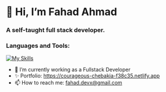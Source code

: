 <h1> 👋 Hi, I’m Fahad Ahmad </h1>
<h3>A self-taught full stack developer. </h2>

<h3>Languages and Tools:</h3>

[![My Skills](https://skillicons.dev/icons?i=js,ts,html,css,cpp,go,react,nextjs,flutter,angular,nodejs,express,mysql,mongodb)](https://skillicons.dev)




- 🌱 I’m currently working as a Fullstack Developer
- ✨ Portfolio: https://courageous-chebakia-f38c35.netlify.app
- 📫 How to reach me: fahad.devx@gmail.com

<!---
Fahad-Ha/Fahad-Ha is a ✨ special ✨ repository because its `README.md` (this file) appears on your GitHub profile.
You can click the Preview link to take a look at your changes.
--->
